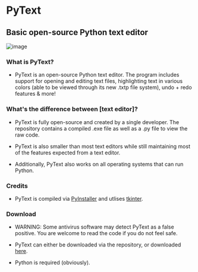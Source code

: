 # PyText
## Basic open-source Python text editor

![image](https://user-images.githubusercontent.com/126778577/231015680-aa1c9a85-8323-44de-bcb3-a41a6fcbe10d.png)

### What is PyText?

- PyText is an open-source Python text editor. The program includes support for opening and editing text files, highlighting text in various colors (able to be viewed through its new .txtp file system), undo + redo features & more!

### What's the difference between [text editor]?

- PyText is fully open-source and created by a single developer. The repository contains a compiled .exe file as well as a .py file to view the raw code.

- PyText is also smaller than most text editors while still maintaining most of the features expected from a text editor.

- Additionally, PyText also works on all operating systems that can run Python.

### Credits

- PyText is compiled via [PyInstaller](https://github.com/pyinstaller/pyinstaller) and utlises [tkinter](https://docs.python.org/3/library/tkinter.html#module-tkinter).

### Download

- WARNING: Some antivirus software may detect PyText as a false positive. You are welcome to read the code if you do not feel safe.

- PyText can either be downloaded via the repository, or downloaded [here](https://github.com/vlri4/PyText/releases).

- Python is required (obviously).

